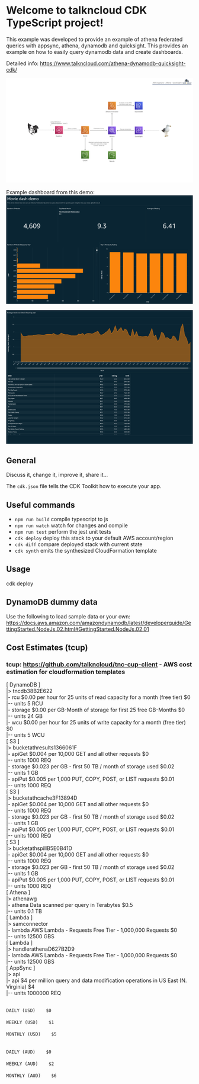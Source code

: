 # Welcome to talkncloud CDK TypeScript project!

This example was developed to provide an example of athena federated queries with appsync, athena, dynamodb and quicksight. This provides an example on how to easily query dynamodb data and create dashboards.

Detailed info: https://www.talkncloud.com/athena-dynamodb-quicksight-cdk/

![](design.jpeg)

Example dashboard from this demo:
![](dashboard.png)

![](dashboard_2.png)

## General
Discuss it, change it, improve it, share it...

The `cdk.json` file tells the CDK Toolkit how to execute your app.

## Useful commands

 * `npm run build`   compile typescript to js
 * `npm run watch`   watch for changes and compile
 * `npm run test`    perform the jest unit tests
 * `cdk deploy`      deploy this stack to your default AWS account/region
 * `cdk diff`        compare deployed stack with current state
 * `cdk synth`       emits the synthesized CloudFormation template

## Usage
cdk deploy

## DynamoDB dummy data
Use the following to load sample data or your own: https://docs.aws.amazon.com/amazondynamodb/latest/developerguide/GettingStarted.NodeJs.02.html#GettingStarted.NodeJs.02.01

## Cost Estimates (tcup)
### tcup: https://github.com/talkncloud/tnc-cup-client - AWS cost estimation for cloudformation templates

  [ DynamoDB ]                                                                                             
  |> tncdb38B2E622                                                                                         
  |- rcu        $0.00 per hour for 25 units of read capacity for a month (free tier)              $0     
  |-- units     5 RCU                                                                                    
  |- storage    $0.00 per GB-Month of storage for first 25 free GB-Months                         $0     
  |-- units     24 GB                                                                                    
  |- wcu        $0.00 per hour for 25 units of write capacity for a month (free tier)             $0     
  |-- units     5 WCU                                                                                    
  [ S3 ]                                                                                                   
  |> bucketathresults1366061F                                                                              
  |- apiGet     $0.004 per 10,000 GET and all other requests                                      $0     
  |-- units     1000 REQ                                                                                 
  |- storage    $0.023 per GB - first 50 TB / month of storage used                               $0.02  
  |-- units     1 GB                                                                                     
  |- apiPut     $0.005 per 1,000 PUT, COPY, POST, or LIST requests                                $0.01  
  |-- units     1000 REQ                                                                                 
  [ S3 ]                                                                                                   
  |> bucketathcache3F13894D                                                                                
  |- apiGet     $0.004 per 10,000 GET and all other requests                                      $0     
  |-- units     1000 REQ                                                                                 
  |- storage    $0.023 per GB - first 50 TB / month of storage used                               $0.02  
  |-- units     1 GB                                                                                     
  |- apiPut     $0.005 per 1,000 PUT, COPY, POST, or LIST requests                                $0.01  
  |-- units     1000 REQ                                                                                 
  [ S3 ]                                                                                                   
  |> bucketathspillB5E0B41D                                                                                
  |- apiGet     $0.004 per 10,000 GET and all other requests                                      $0     
  |-- units     1000 REQ                                                                                 
  |- storage    $0.023 per GB - first 50 TB / month of storage used                               $0.02  
  |-- units     1 GB                                                                                     
  |- apiPut     $0.005 per 1,000 PUT, COPY, POST, or LIST requests                                $0.01  
  |-- units     1000 REQ                                                                                 
  [ Athena ]                                                                                               
  |> athenawg                                                                                              
  |- athena     Data scanned per query in Terabytes                                               $0.5   
  |-- units     0.1 TB                                                                                   
  [ Lambda ]                                                                                               
  |> samconnector                                                                                          
  |- lambda     AWS Lambda - Requests Free Tier - 1,000,000 Requests                              $0     
  |-- units     12500 GBS                                                                                
  [ Lambda ]                                                                                               
  |> handlerathenaD627B2D9                                                                                 
  |- lambda     AWS Lambda - Requests Free Tier - 1,000,000 Requests                              $0     
  |-- units     12500 GBS                                                                                
  [ AppSync ]                                                                                              
  |> api                                                                                                   
  |- api        $4 per million query and data modification operations in US East (N. Virginia)    $4     
  |-- units     1000000 REQ                                                                              
                                                                                                         
                                                                                   DAILY (USD)    $0     
                                                                                  WEEKLY (USD)    $1     
                                                                                 MONTHLY (USD)    $5     
                                                                                                         
                                                                                   DAILY (AUD)    $0     
                                                                                  WEEKLY (AUD)    $2     
                                                                                 MONTHLY (AUD)    $6    
